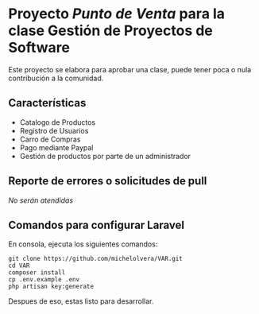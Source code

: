 # Proyecto *Punto de Venta* para la clase Gestión de Proyectos de Software

Este proyecto se elabora para aprobar una clase, puede tener poca o nula contribución a la comunidad.

## Características
- Catalogo de Productos
- Registro de Usuarios
- Carro de Compras
- Pago mediante Paypal
- Gestión de productos por parte de un administrador

## Reporte de errores o solicitudes de pull

*No serán atendidas*

## Comandos para configurar Laravel
En consola, ejecuta los siguientes comandos:

	git clone https://github.com/michelolvera/VAR.git
	cd VAR
	composer install
	cp .env.example .env
	php artisan key:generate

Despues de eso, estas listo para desarrollar.